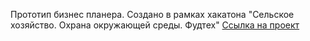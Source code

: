 Прототип бизнес планера. Создано в рамках хакатона "Сельское хозяйство. Охрана окружающей среды. Фудтех"
<a href="https://genalll.github.io/agronom/">Cсылка на проект</a>